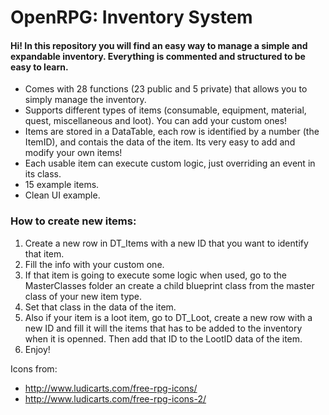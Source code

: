 # OpenRPG: Inventory System
#### Hi! In this repository you will find an easy way to manage a simple and expandable inventory. Everything is commented and structured to be easy to learn.

  - Comes with 28 functions (23 public and 5 private) that allows you to simply manage the inventory. 
  - Supports different types of items (consumable, equipment, material, quest, miscellaneous and loot). You can add your custom ones!
  - Items are stored in a DataTable, each row is identified by a number (the ItemID), and contais the data of the item. Its very easy to add and modify your own items! 
  - Each usable item can execute custom logic, just overriding an event in its class.
  - 15 example items.
  - Clean UI example.
  
 ### How to create new items:
 1. Create a new row in DT_Items with a new ID that you want to identify that item. 
 2. Fill the info with your custom one.
 3. If that item is going to execute some logic when used, go to the MasterClasses folder an create a child blueprint class from the master class of your new item type.
 4. Set that class in the data of the item.
 5. Also if your item is a loot item, go to DT_Loot, create a new row with a new ID and fill it will the items that has to be added to the inventory when it is openned. Then add that ID to the LootID data of the item.
 6. Enjoy!
 
  Icons from:
  - http://www.ludicarts.com/free-rpg-icons/
  - http://www.ludicarts.com/free-rpg-icons-2/
